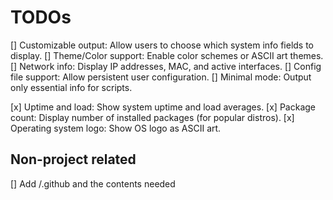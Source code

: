# TODOs
[] Customizable output: Allow users to choose which system info fields to display.
[] Theme/Color support: Enable color schemes or ASCII art themes.
[] Network info: Display IP addresses, MAC, and active interfaces.
[] Config file support: Allow persistent user configuration.
[] Minimal mode: Output only essential info for scripts.


[x] Uptime and load: Show system uptime and load averages.
[x] Package count: Display number of installed packages (for popular distros).
[x] Operating system logo: Show OS logo as ASCII art.


## Non-project related
[] Add /.github and the contents needed